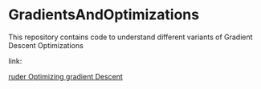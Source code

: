 # GradientsAndOptimizations
This repository contains code to understand different variants of Gradient Descent Optimizations

link:

<a href="https://ruder.io/optimizing-gradient-descent/">ruder Optimizing gradient Descent
